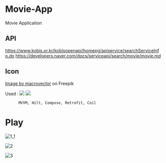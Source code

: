 # Movie-App
Movie Application

## API
https://www.kobis.or.kr/kobisopenapi/homepg/apiservice/searchServiceInfo.do
https://developers.naver.com/docs/serviceapi/search/movie/movie.md

## Icon
<a href="https://www.freepik.com/free-vector/contest-awards-emblems-set_14263592.htm#query=rank&position=0&from_view=search&track=sph">Image by macrovector</a> on Freepik

Used : <img src="https://img.shields.io/badge/Android-3DDC84?style=flat&logo=Android&logoColor=white"> <img src="https://img.shields.io/badge/Kotlin-7F52FF?style=flat&logo=Kotlin&logoColor=white"> 

	      MVVM, Hilt, Compose, Retrofit, Coil

# Play

![1_1](https://user-images.githubusercontent.com/78264248/221211651-2e1f6417-73f6-4bd7-90be-b1bf15f83199.gif)

![2](https://user-images.githubusercontent.com/78264248/221211735-fb0a79d9-d71f-41da-8e99-2c05dd1fdf68.gif)

![3](https://user-images.githubusercontent.com/78264248/221211677-42ece44c-262a-4b33-9eda-a897e91762d0.gif)

